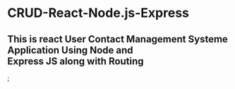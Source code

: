 # CRUD-React-Node.js-Express


 <div style={{ marginTop: "100px" }}>
    <h2>
      This is react User Contact Management Systeme Application Using Node and <br /> Express JS along with Routing
    </h2>
  </div>;
